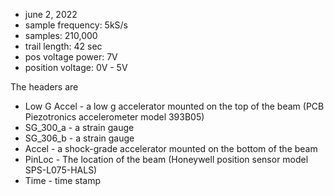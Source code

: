 

* june 2, 2022
* sample frequency: 5kS/s
* samples: 210,000
* trail length: 42 sec
* pos voltage power: 7V
* position voltage: 0V - 5V

The headers are 
* Low G Accel - a low g accelerator mounted on the top of the beam (PCB Piezotronics accelerometer model 393B05)
* SG_300_a - a strain gauge
* SG_306_b - a strain gauge
* Accel - a shock-grade accelerator mounted on the bottom of the beam
* PinLoc - The location of the beam (Honeywell position sensor model SPS-L075-HALS)
* Time - time stamp



